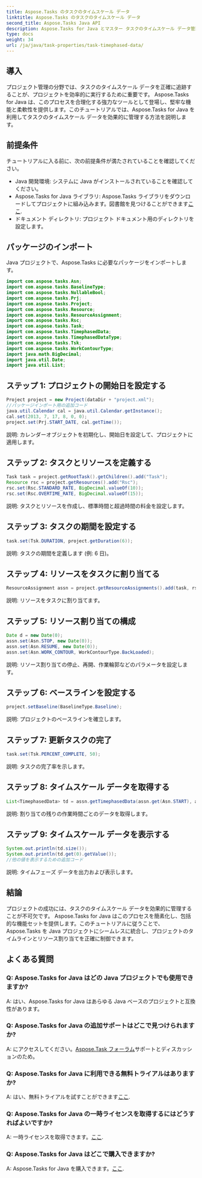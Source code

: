 ```yaml
---
title: Aspose.Tasks のタスクのタイムスケール データ
linktitle: Aspose.Tasks のタスクのタイムスケール データ
second_title: Aspose.Tasks Java API
description: Aspose.Tasks for Java とマスター タスクのタイムスケール データ管理を調べてください。ライブラリをダウンロードして無料トライアルを楽しんで、プロジェクトの追跡を効率化してください。
type: docs
weight: 34
url: /ja/java/task-properties/task-timephased-data/
---
```

## 導入
プロジェクト管理の分野では、タスクのタイムスケール データを正確に追跡することが、プロジェクトを効率的に実行するために重要です。 Aspose.Tasks for Java は、このプロセスを合理化する強力なツールとして登場し、堅牢な機能と柔軟性を提供します。このチュートリアルでは、Aspose.Tasks for Java を利用してタスクのタイムスケール データを効果的に管理する方法を説明します。
## 前提条件
チュートリアルに入る前に、次の前提条件が満たされていることを確認してください。
- Java 開発環境: システムに Java がインストールされていることを確認してください。
-  Aspose.Tasks for Java ライブラリ: Aspose.Tasks ライブラリをダウンロードしてプロジェクトに組み込みます。図書館を見つけることができます[ここ](https://releases.aspose.com/tasks/java/).
- ドキュメント ディレクトリ: プロジェクト ドキュメント用のディレクトリを設定します。
## パッケージのインポート
Java プロジェクトで、Aspose.Tasks に必要なパッケージをインポートします。
```java
import com.aspose.tasks.Asn;
import com.aspose.tasks.BaselineType;
import com.aspose.tasks.NullableBool;
import com.aspose.tasks.Prj;
import com.aspose.tasks.Project;
import com.aspose.tasks.Resource;
import com.aspose.tasks.ResourceAssignment;
import com.aspose.tasks.Rsc;
import com.aspose.tasks.Task;
import com.aspose.tasks.TimephasedData;
import com.aspose.tasks.TimephasedDataType;
import com.aspose.tasks.Tsk;
import com.aspose.tasks.WorkContourType;
import java.math.BigDecimal;
import java.util.Date;
import java.util.List;
```
## ステップ 1: プロジェクトの開始日を設定する
```java
Project project = new Project(dataDir + "project.xml");
//パッケージインポート用の追加コード
java.util.Calendar cal = java.util.Calendar.getInstance();
cal.set(2013, 7, 17, 8, 0, 0);
project.set(Prj.START_DATE, cal.getTime());
```
説明: カレンダーオブジェクトを初期化し、開始日を設定して、プロジェクトに適用します。
## ステップ 2: タスクとリソースを定義する
```java
Task task = project.getRootTask().getChildren().add("Task");
Resource rsc = project.getResources().add("Rsc");
rsc.set(Rsc.STANDARD_RATE, BigDecimal.valueOf(10));
rsc.set(Rsc.OVERTIME_RATE, BigDecimal.valueOf(15));
```
説明: タスクとリソースを作成し、標準時間と超過時間の料金を設定します。
## ステップ 3: タスクの期間を設定する
```java
task.set(Tsk.DURATION, project.getDuration(6));
```
説明: タスクの期間を定義します (例: 6 日)。
## ステップ 4: リソースをタスクに割り当てる
```java
ResourceAssignment assn = project.getResourceAssignments().add(task, rsc);
```
説明: リソースをタスクに割り当てます。
## ステップ 5: リソース割り当ての構成
```java
Date d = new Date(0);
assn.set(Asn.STOP, new Date(0));
assn.set(Asn.RESUME, new Date(0));
assn.set(Asn.WORK_CONTOUR, WorkContourType.BackLoaded);
```
説明: リソース割り当ての停止、再開、作業輪郭などのパラメータを設定します。
## ステップ 6: ベースラインを設定する
```java
project.setBaseline(BaselineType.Baseline);
```
説明: プロジェクトのベースラインを確立します。
## ステップ 7: 更新タスクの完了
```java
task.set(Tsk.PERCENT_COMPLETE, 50);
```
説明: タスクの完了率を示します。
## ステップ 8: タイムスケール データを取得する
```java
List<TimephasedData> td = assn.getTimephasedData(assn.get(Asn.START), assn.get(Asn.FINISH), TimephasedDataType.AssignmentRemainingWork).toList();
```
説明: 割り当ての残りの作業時間ごとのデータを取得します。
## ステップ 9: タイムスケール データを表示する
```java
System.out.println(td.size());
System.out.println(td.get(0).getValue());
//他の値を表示するための追加コード
```
説明: タイムフェーズ データを出力および表示します。
## 結論
プロジェクトの成功には、タスクのタイムスケール データを効果的に管理することが不可欠です。 Aspose.Tasks for Java はこのプロセスを簡素化し、包括的な機能セットを提供します。このチュートリアルに従うことで、Aspose.Tasks を Java プロジェクトにシームレスに統合し、プロジェクトのタイムラインとリソース割り当てを正確に制御できます。
## よくある質問
### Q: Aspose.Tasks for Java はどの Java プロジェクトでも使用できますか?
A: はい、Aspose.Tasks for Java はあらゆる Java ベースのプロジェクトと互換性があります。
### Q: Aspose.Tasks for Java の追加サポートはどこで見つけられますか?
 A: にアクセスしてください。[Aspose.Task フォーラム](https://forum.aspose.com/c/tasks/15)サポートとディスカッションのため。
### Q: Aspose.Tasks for Java に利用できる無料トライアルはありますか?
 A: はい、無料トライアルを試すことができます[ここ](https://releases.aspose.com/).
### Q: Aspose.Tasks for Java の一時ライセンスを取得するにはどうすればよいですか?
A: 一時ライセンスを取得できます。[ここ](https://purchase.aspose.com/temporary-license/).
### Q: Aspose.Tasks for Java はどこで購入できますか?
 A: Aspose.Tasks for Java を購入できます。[ここ](https://purchase.aspose.com/buy).